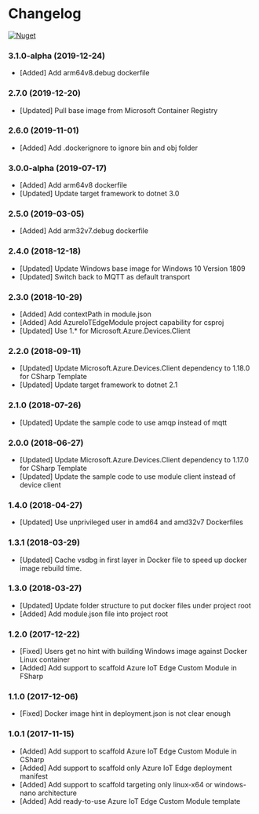 # Changelog

[![Nuget](https://img.shields.io/nuget/v/Microsoft.Azure.IoT.Edge.Module.svg)](https://www.nuget.org/packages/Microsoft.Azure.IoT.Edge.Module/)

### 3.1.0-alpha (2019-12-24)
* [Added] Add arm64v8.debug dockerfile

### 2.7.0 (2019-12-20)
* [Updated] Pull base image from Microsoft Container Registry

### 2.6.0 (2019-11-01)
* [Added] Add .dockerignore to ignore bin and obj folder

### 3.0.0-alpha (2019-07-17)
* [Added] Add arm64v8 dockerfile
* [Updated] Update target framework to dotnet 3.0

### 2.5.0 (2019-03-05)
* [Added] Add arm32v7.debug dockerfile

### 2.4.0 (2018-12-18)
* [Updated] Update Windows base image for Windows 10 Version 1809
* [Updated] Switch back to MQTT as default transport

### 2.3.0 (2018-10-29)
* [Added] Add contextPath in module.json
* [Added] Add AzureIoTEdgeModule project capability for csproj
* [Updated] Use 1.* for Microsoft.Azure.Devices.Client

### 2.2.0 (2018-09-11)
* [Updated] Update Microsoft.Azure.Devices.Client dependency to 1.18.0 for CSharp Template
* [Updated] Update target framework to dotnet 2.1

### 2.1.0 (2018-07-26)
* [Updated] Update the sample code to use amqp instead of mqtt

### 2.0.0 (2018-06-27)
* [Updated] Update Microsoft.Azure.Devices.Client dependency to 1.17.0 for CSharp Template
* [Updated] Update the sample code to use module client instead of device client

### 1.4.0 (2018-04-27)
* [Updated] Use unprivileged user in amd64 and amd32v7 Dockerfiles

### 1.3.1 (2018-03-29)
* [Updated] Cache vsdbg in first layer in Docker file to speed up docker image rebuild time.

### 1.3.0 (2018-03-27)
* [Updated] Update folder structure to put docker files under project root
* [Added] Add module.json file into project root

### 1.2.0 (2017-12-22)
* [Fixed] Users get no hint with building Windows image against Docker Linux container
* [Added] Add support to scaffold Azure IoT Edge Custom Module in FSharp

### 1.1.0 (2017-12-06)
* [Fixed] Docker image hint in deployment.json is not clear enough

### 1.0.1 (2017-11-15)
* [Added] Add support to scaffold Azure IoT Edge Custom Module in CSharp
* [Added] Add support to scaffold only Azure IoT Edge deployment manifest
* [Added] Add support to scaffold targeting only linux-x64 or windows-nano architecture
* [Added] Add ready-to-use Azure IoT Edge Custom Module template
